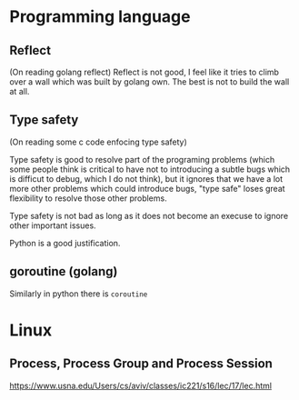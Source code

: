 # Programming language 

## Reflect

(On reading golang reflect)
Reflect is not good, I feel like it tries to climb over a wall which was built by golang own. The best is not to build the wall at all.

## Type safety

(On reading some c code enfocing type safety)

Type safety is good to resolve part of the programing problems
(which some people think is critical to have not to introducing a subtle bugs which is difficut to debug,
which I do not think), but it ignores that we have a lot more other problems which could introduce bugs,
"type safe" loses great flexibility to resolve those other problems.

Type safety is not bad as long as it does not become an execuse to ignore other important issues. 

Python is a good justification.

## goroutine (golang) 

Similarly in python there is `coroutine`

# Linux 

## Process, Process Group and Process Session

https://www.usna.edu/Users/cs/aviv/classes/ic221/s16/lec/17/lec.html
